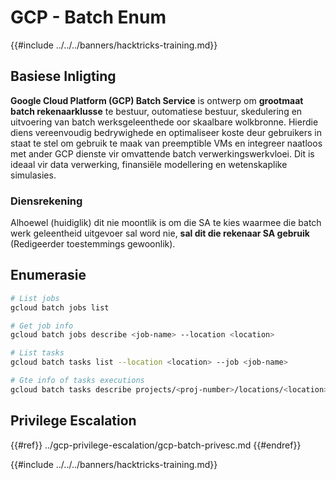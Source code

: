 # GCP - Batch Enum

{{#include ../../../banners/hacktricks-training.md}}

## Basiese Inligting

**Google Cloud Platform (GCP) Batch Service** is ontwerp om **grootmaat batch rekenaarklusse** te bestuur, outomatiese bestuur, skedulering en uitvoering van batch werksgeleenthede oor skaalbare wolkbronne. Hierdie diens vereenvoudig bedrywighede en optimaliseer koste deur gebruikers in staat te stel om gebruik te maak van preemptible VMs en integreer naatloos met ander GCP dienste vir omvattende batch verwerkingswerkvloei. Dit is ideaal vir data verwerking, finansiële modellering en wetenskaplike simulasies.

### Diensrekening

Alhoewel (huidiglik) dit nie moontlik is om die SA te kies waarmee die batch werk geleentheid uitgevoer sal word nie, **sal dit die rekenaar SA gebruik** (Redigeerder toestemmings gewoonlik). 

## Enumerasie
```bash
# List jobs
gcloud batch jobs list

# Get job info
gcloud batch jobs describe <job-name> --location <location>

# List tasks
gcloud batch tasks list --location <location> --job <job-name>

# Gte info of tasks executions
gcloud batch tasks describe projects/<proj-number>/locations/<location>/jobs/<job-name>/taskGroups/<group>/tasks/<num>
```
## Privilege Escalation

{{#ref}}
../gcp-privilege-escalation/gcp-batch-privesc.md
{{#endref}}

{{#include ../../../banners/hacktricks-training.md}}
